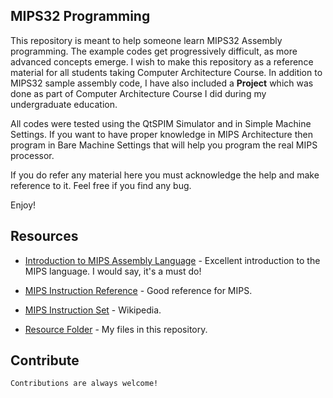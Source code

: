 ## MIPS32 Programming

This repository is meant to help someone learn MIPS32 Assembly programming. The example codes get progressively difficult, as more advanced concepts emerge. I wish to make this repository as a reference material for all students taking Computer Architecture Course. In addition to MIPS32 sample assembly code, I have also included a **Project** which was done as part of Computer Architecture Course I did during my undergraduate education.

All codes were tested using the QtSPIM Simulator and in Simple Machine Settings. If you want to have proper knowledge in MIPS Architecture then program in Bare Machine Settings that will help you program the real MIPS processor.

If you do refer any material here you must acknowledge the help and make reference to it. Feel free if you find any bug.


Enjoy!


## Resources

  - [Introduction to MIPS Assembly Language](http://chortle.ccsu.edu/assemblytutorial/index.html) - Excellent introduction to the MIPS language. I would say, it's a must do!

  - [MIPS Instruction Reference](http://www.mrc.uidaho.edu/mrc/people/jff/digital/MIPSir.html) - Good reference for MIPS.

  - [MIPS Instruction Set](https://en.wikipedia.org/wiki/MIPS_instruction_set) - Wikipedia.

  - [Resource Folder](https://github.com/chrislgarry/Apollo-11.git) - My files in this repository.


## Contribute

`Contributions are always welcome!`
